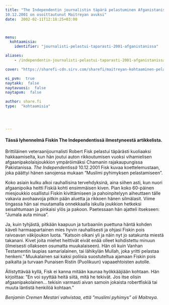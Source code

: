 ```yaml
---
title: "The Independentin journalistin täpärä pelastuminen Afganistanissa
10.12.2001 on osoittautunut Maitreyan avuksi"
date:  2002-02-11T12:18:25+03:00



menu:
  kohtaamisia:
    identifier: "journalisti-pelastui-taparasti-2001-afganistanissa"

aliases:
    - /independentin-journalisti-pelastui-taparasti-2001-afganistanissa/

cover: "https://sharefi-cdn.sirv.com/sharefi/maitreyan-kohtaaminen-pelasti-independentin-journalistin-2001.gif"

ei_pvm:  true
naytakk:  false
naytavuosi:  false
naytapvm:  false

author: share.fi
type:  "kohtaamisia"



 
---
```

<h4>Tässä lyhennelmä Fiskin The Independentissä ilmestyneestä artikkelista.</h4>
<p>Brittiläinen veteraanijournalisti Robert Fisk pelastui täpärästi kuoliaaksi hakkaamiselta, kun hän joutui auton rikkoutumisen vuoksi vihamielisen afgaanipakolaisjoukkion ympäröimäksi Chamanin rajakaupungissa Pakistanissa. <em>The Independentissä</em> 10.12.2001 Fisk kuvaa koettelemustaan, joka päättyi hänen sanojensa mukaan ”Muslimi pyhimyksen pelastamiseen”.</p>
<p>Koko asiain kulku alkoi rauhallisina tervehdyksinä, aina siihen asti, kun nuori afgaanipoika heitti Fiskiä kohti ensimmäisen kiven. Pian koko 60-päinen miesjoukkio osallistui Fiskin kivittämiseen ja pahoinpitelyyn aiheuttaen tälle vakavia avohaavoja pitkin pään aluetta ja rikkoen hänen silmälasit. Viime tingassa hän sai muutamalla onnekkaalla iskulla joukkion hetkeksi seisahtumaan ja pinkaisi ylös ja pakoon. Paetessaan hän ajatteli itsekseen: ”Jumala auta minua”.</p>
<p>Ja, kuin tyhjästä, pitkään kaapuun ja turbaaniin puettuna häntä kohden käveli harmaapartainen mies hyvin rauhallisesti ja ohjasi Fiskin pois raivoavan väkijoukon luota. ”Katsoin olkani yli ja näin nyt jo satakunta miestä takanani. Kivet joita miehet heittivät eivät enää olleet kohdistettu minuun (ilmeisesti ollakseen osumatta muukalaiseen). Hän oli kuin Vanhan Testamentin laupias samarialainen, tai lähikylän Mullah, joka yritti pelastaa henkeni.” Muukalainen sai kaksi poliisia suostuteltua ajamaan Fiskin pois paikalta ja turvaan Punaisen Ristin (Puolikuun) vapaaehtoisten autolle.</p>
<p>Ällistyttävää kyllä, Fisk ei kanna mitään kaunaa hyökkääjiään kohtaan. Hän kirjoittaa: ”En voi syyttää heitä siitä, mitä he tekivät. Jos itse olisin afgaanipakolainen… tekisin varmasti aivan samoin jokaista robertfiskiä tai muuta läntistä henkilöä kohtaan.”</p>
<p><em>Benjamin Cremen Mestari vahvistaa, että ”muslimi pyhimys” oli Maitreya.</em>